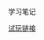 学习笔记

[试玩链接](https://yangtoude.github.io/front-end/%E9%BB%91%E7%99%BD%E6%A3%8B%E9%A1%B9%E7%9B%AE/id_1908040/object-oriented.html)
